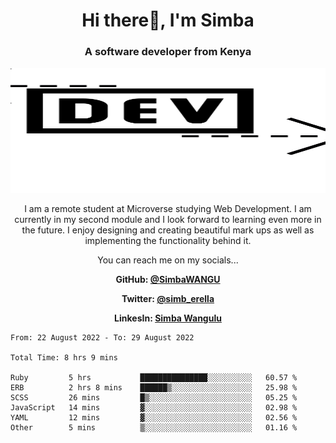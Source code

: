 
<h1 align="center"> Hi there👋, I'm Simba</h1>
<h3 align="center">A software developer from Kenya</h3>

<img src="/arrow-svgrepo-com.svg" margin="auto" width="100%" height="200px">


<p align="center">I am a remote student at Microverse studying Web Development. I am currently in my second module and I look forward to learning even more in the future. I enjoy designing and creating beautiful mark ups as well as implementing the functionality behind it.</p>

<p align="center">You can reach me on my socials... </p>

<div align="center">

__<p>  GitHub: [@SimbaWANGU](https://github.com/SimbaWANGU)__  </p>
__<p> Twitter: [@simb_erella](https://twitter.com/simb_erella)__ </p>
__<p> LinkesIn: [Simba Wangulu](https://www.linkedin.com/in/simba-wangulu/)__ </p>

</div>

<!--START_SECTION:waka-->

```text
From: 22 August 2022 - To: 29 August 2022

Total Time: 8 hrs 9 mins

Ruby         5 hrs           ███████████████░░░░░░░░░░   60.57 %
ERB          2 hrs 8 mins    ██████▒░░░░░░░░░░░░░░░░░░   25.98 %
SCSS         26 mins         █▒░░░░░░░░░░░░░░░░░░░░░░░   05.25 %
JavaScript   14 mins         ▓░░░░░░░░░░░░░░░░░░░░░░░░   02.98 %
YAML         12 mins         ▓░░░░░░░░░░░░░░░░░░░░░░░░   02.56 %
Other        5 mins          ▒░░░░░░░░░░░░░░░░░░░░░░░░   01.16 %
```

<!--END_SECTION:waka-->
